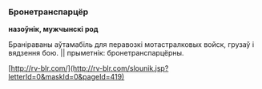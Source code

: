 ### Бронетранспарцёр
**назоўнік, мужчынскі род**

Браніраваны аўтамабіль для перавозкі мотастралковых войск, грузаў і вядзення бою. || прыметнік: бронетранспарцёрны.

<a rel="author">[http://rv-blr.com/](http://rv-blr.com/slounik.jsp?letterId=0&maskId=0&pageId=419)</a>
